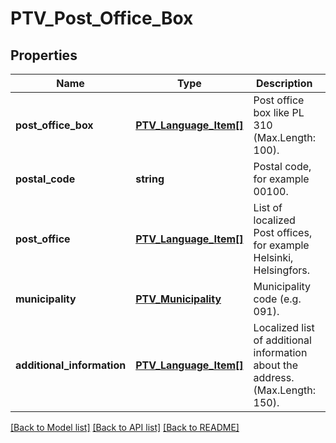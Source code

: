 # PTV_Post_Office_Box

## Properties
Name | Type | Description | Notes
------------ | ------------- | ------------- | -------------
**post_office_box** | [**PTV_Language_Item[]**](PTV_Language_Item.md) | Post office box like PL 310 (Max.Length: 100). | 
**postal_code** | **string** | Postal code, for example 00100. | 
**post_office** | [**PTV_Language_Item[]**](PTV_Language_Item.md) | List of localized Post offices, for example Helsinki, Helsingfors. | [optional] 
**municipality** | [**PTV_Municipality**](PTV_Municipality.md) | Municipality code (e.g. 091). | [optional] 
**additional_information** | [**PTV_Language_Item[]**](PTV_Language_Item.md) | Localized list of additional information about the address. (Max.Length: 150). | [optional] 

[[Back to Model list]](../README.md#documentation-for-models) [[Back to API list]](../README.md#documentation-for-api-endpoints) [[Back to README]](../README.md)


